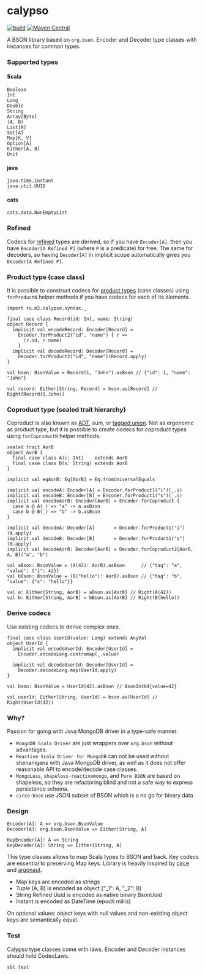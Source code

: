 # calypso

[![build](https://github.com/m2-oss/calypso/workflows/build/badge.svg)](https://github.com/m2-oss/calypso/actions)
[![Maven Central](https://img.shields.io/maven-central/v/ru.m2/calypso-core_2.13)](https://maven-badges.herokuapp.com/maven-central/ru.m2/calypso-core_2.13)

A BSON library based on `org.bson`. Encoder and Decoder type classes with instances for common types.

### Supported types

#### Scala
```
Boolean
Int
Long
Double
String
Array[Byte]
(A, B)
List[A]
Set[A]
Map[K, V]
Option[A]
Either[A, B]
Unit
```

#### java
```
java.time.Instant
java.util.UUID
```

#### cats
```
cats.data.NonEmptyList
```

### Refined
Codecs for [refined](https://github.com/fthomas/refined) types are derived, so if you have `Encoder[A]`, then you have `Encoder[A Refined P]` (where `P` is a predicate) for free. The same for decoders, so having `Decoder[A]` in implicit scope automatically gives you `Decoder[A Refined P]`.

### Product type (case class)
It is possible to construct codecs for [product types](https://en.wikipedia.org/wiki/Product_type) (case classes) using `forProductN` helper methods if you have codecs for each of its elements.
```
import ru.m2.calypso.syntax._

final case class Record(id: Int, name: String)
object Record {
  implicit val encodeRecord: Encoder[Record] =
    Encoder.forProduct2("id", "name") { r =>
      (r.id, r.name)
    }
  implicit val decodeRecord: Decoder[Record] =
    Decoder.forProduct2("id", "name")(Record.apply)
}

val bson: BsonValue = Record(1, "John").asBson // {"id": 1, "name": "John"}

val record: Either[String, Record] = bson.as[Record] // Right(Record(1,John))
```

### Coproduct type (sealed trait hierarchy)
Coproduct is also known as [ADT](https://en.wikipedia.org/wiki/Algebraic_data_type), sum, or [tagged union](https://en.wikipedia.org/wiki/Tagged_union). Not as ergonomic as product type, but it is possible to create codecs for coproduct types using `forCoproductN` helper methods.
```
sealed trait AorB
object AorB {
  final case class A(i: Int)    extends AorB
  final case class B(s: String) extends AorB
}

implicit val eqAorB: Eq[AorB] = Eq.fromUniversalEquals

implicit val encodeA: Encoder[A] = Encoder.forProduct1("i")(_.i)
implicit val encodeB: Encoder[B] = Encoder.forProduct1("s")(_.s)
implicit val encodeAorB: Encoder[AorB] = Encoder.forCoproduct {
  case a @ A(_) => "a" -> a.asBson
  case b @ B(_) => "b" -> b.asBson
}

implicit val decodeA: Decoder[A]       = Decoder.forProduct1("i")(A.apply)
implicit val decodeB: Decoder[B]       = Decoder.forProduct1("s")(B.apply)
implicit val decodeAorB: Decoder[AorB] = Decoder.forCoproduct2[AorB, A, B]("a", "b")

val aBson: BsonValue = (A(42): AorB).asBson      // {"tag": "a", "value": {"i": 42}}
val bBson: BsonValue = (B("hello"): AorB).asBson // {"tag": "b", "value": {"s": "hello"}}

val a: Either[String, AorB] = aBson.as[AorB] // Right(A(42))
val b: Either[String, AorB] = bBson.as[AorB] // Right(B(hello))
```

### Derive codecs

Use existing codecs to derive complex ones.
```
final case class UserId(value: Long) extends AnyVal
object UserId {
  implicit val encodeUserId: Encoder[UserId] =
    Encoder.encodeLong.contramap(_.value)

  implicit val decodeUserId: Decoder[UserId] =
    Decoder.decodeLong.map(UserId.apply)
}

val bson: BsonValue = UserId(42).asBson // BsonInt64{value=42}

val userId: Either[String, UserId] = bson.as[UserId] // Right(UserId(42))
```


### Why?
Passion for going with Java MongoDB driver in a type-safe manner.
* `MongoDB Scala Driver` are just wrappers over `org.bson` without advantages.
* `Reactive Scala Driver for MongoDB` can not be used without shenanigans with Java MongoDB driver, as well as it
  does not offer reasonable API to encode/decode case classes.
* `MongoLess`, `shapeless-reactivemongo`, and `Pure BSON` are based on shapeless, so they are refactoring blind
  and not a safe way to express persistence schema.
* `circe-bson` use JSON subset of BSON which is a no go for binary data

### Design
```
Encoder[A]: A => org.bson.BsonValue
Decoder[A]: org.bson.BsonValue => Either[String, A]

KeyEncoder[A]: A => String
KeyDecoder[A]: String => Either[String, A]
```
This type classes allows to map Scala types to BSON and back. Key codecs are essential to preserving Map keys.
Library is heavily inspired by [circe](https://circe.github.io/circe/) and [argonaut](http://argonaut.io).

* Map keys are encoded as strings
* Tuple (A, B) is encoded as object {"_1": A, "_2": B}
* String Refined Uuid is encoded as native binary BsonUuid
* Instant is encoded as DateTime (epoch millis)

On optional values: object keys with null values and non-existing object keys are semantically equal.

### Test
Calypso type classes come with laws. Encoder and Decoder instances should hold CodecLaws.
```
sbt test
```
